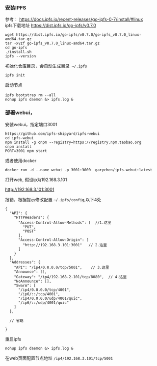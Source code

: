 
### 安装IPFS
参考： https://docs.ipfs.io/recent-releases/go-ipfs-0-7/install/#linux    
ipfs下载地址 https://dist.ipfs.io/go-ipfs/v0.7.0  
```
wget https://dist.ipfs.io/go-ipfs/v0.7.0/go-ipfs_v0.7.0_linux-amd64.tar.gz
tar -xvzf go-ipfs_v0.7.0_linux-amd64.tar.gz
cd go-ipfs
./install.sh
ipfs --version
```
初始化仓库目录，会自动生成目录` ~/.ipfs`
```
ipfs init
```

启动节点
```
ipfs bootstrap rm --all　
nohup ipfs daemon &> ipfs.log &
```


### 部署webui， 

安装webui，指定端口3001
```
https://github.com/ipfs-shipyard/ipfs-webui
cd ipfs-webui
npm install -g cnpm --registry=https://registry.npm.taobao.org	
cnpm install
PORT=3001 npm start
```
或者使用docker
```
docker run -d --name webui -p 3001:3000  garychen/ipfs-webui:latest
```

打开web, 假设ip为192.168.3.101

http://192.168.3.101:3001

报错，根据提示修改配置 `~/.ipfs/config`,以下4处
```
{
  "API": {
    "HTTPHeaders": {
      "Access-Control-Allow-Methods": [  //1.这里
        "PUT",
        "POST"
      ],
      "Access-Control-Allow-Origin": [  
        "http://192.168.3.101:3001"   // 2.这里
      ]
    }
  },
  "Addresses": {
    "API": "/ip4/0.0.0.0/tcp/5001",    // 3.这里
    "Announce": [],
    "Gateway": "/ip4/192.168.2.101/tcp/8080",  // 4.这里
    "NoAnnounce": [], 
    "Swarm": [
      "/ip4/0.0.0.0/tcp/4001",
      "/ip6/::/tcp/4001",
      "/ip4/0.0.0.0/udp/4001/quic",
      "/ip6/::/udp/4001/quic"
    ]
  },
   
  // 省略
   
}

```

重启ipfs
```
nohup ipfs daemon &> ipfs.log &
```
在web页面配置节点地址 `/ip4/192.168.3.101/tcp/5001`




